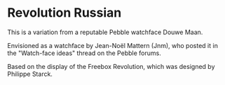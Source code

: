 Revolution Russian
=======================

This is a variation from a reputable Pebble watchface Douwe Maan.

Envisioned as a watchface by Jean-Noël Mattern (Jnm), who posted it in the "Watch-face ideas" thread on the Pebble forums.

Based on the display of the Freebox Revolution, which was designed by Philippe Starck.
